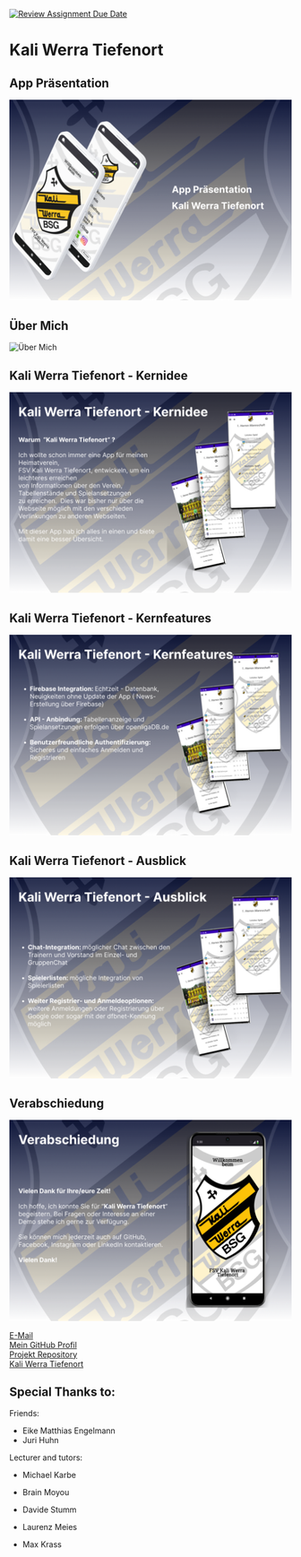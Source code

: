 [![Review Assignment Due Date](https://classroom.github.com/assets/deadline-readme-button-24ddc0f5d75046c5622901739e7c5dd533143b0c8e959d652212380cedb1ea36.svg)](https://classroom.github.com/a/8ShhLLpa)

# Kali Werra Tiefenort

## App Präsentation

![App Präsentation](images/01.Deckblatt.png)

## Über Mich

![Über Mich](images/02.%20Über%20Mich.png)

## Kali Werra Tiefenort - Kernidee

![Kernidee](images/03.%20Kernidee.png)

## Kali Werra Tiefenort - Kernfeatures

![Kernfeatures](images/04.%20Kernfeatures.png)

## Kali Werra Tiefenort - Ausblick

![Ausblick](images/05.%20Ausblick.png)

## Verabschiedung

![Verabschiedung](images/06.%20Verabschiedung.png)


<a href="janmorgenweck@hotmail.com">E-Mail</a>
<br>
<a href="https://github.com/JanMorgenweck">Mein GitHub Profil</a>
<br>
<a href="https://github.com/JanMorgenweck/BSG-Kali-Werra-Tiefenort">Projekt Repository</a>
<br>
<a href="http://kali-werra.de"> Kali Werra Tiefenort</a>

## Special Thanks to:

Friends:

- Eike Matthias Engelmann
- Juri Huhn

Lecturer and tutors:

- Michael Karbe


- Brain Moyou
- Davide Stumm
- Laurenz Meies
- Max Krass